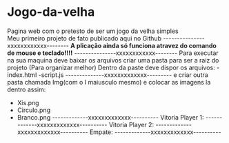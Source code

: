 # Jogo-da-velha
Pagina web com o pretesto de  ser um jogo da velha simples  
Meu primeiro projeto de fato publicado aqui no Github
---------------xxxxxxxxxxxx--------
<b>A plicação ainda só funciona atravez do comando de mouse e teclado!!!!</b>
---------------xxxxxxxxxxxx--------
Para executar na sua maquina deve baixar os arquivos criar uma pasta para ser a raiz do projeto (Para organizar melhor)
Dentro da paste deve dispor os arquivos:
-index.html
-script.js
--------------xxxxxxxxxxxxx---------
e criar outra pasta chamada Img(com o I maiusculo mesmo) e colocar as imagens la dentro assim:
- Xis.png
- Circulo.png
- Branco.png
-------------xxxxxxxxxxxxx----------
Vitoria Player 1:
-------------xxxxxxxxxxxxx----------
Vitoria Player 2:
-------------xxxxxxxxxxxxx----------
Empate:
-------------xxxxxxxxxxxxx----------
